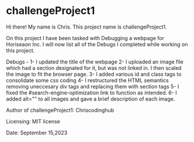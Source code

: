 # challengeProject1

Hi there! My name is Chris. This project name is challengeProject1.

On this project I have been tasked with Debugging a webpage for Horiseaon Inc.
I will now list all of the Debugs I completed while working on this project.

Debugs -
1- I updated the title of the webpage
2- I uploaded an image file which had a section designated for it, but was not linked in. I then scaled the image to fit the browser page.
3- I added various id and class tags to consolidate some css coding
4- I restructured the HTML semantics removing uneccesary div tags and replacing them with section tags
5- I fixed the #search-engine-optimization link to function as intended.
6- I added alt="" to all images and gave a brief description of each image.


Author of challengeProject1:
Chriscodinghub

Licensing:
MIT license

Date:
September 15,2023